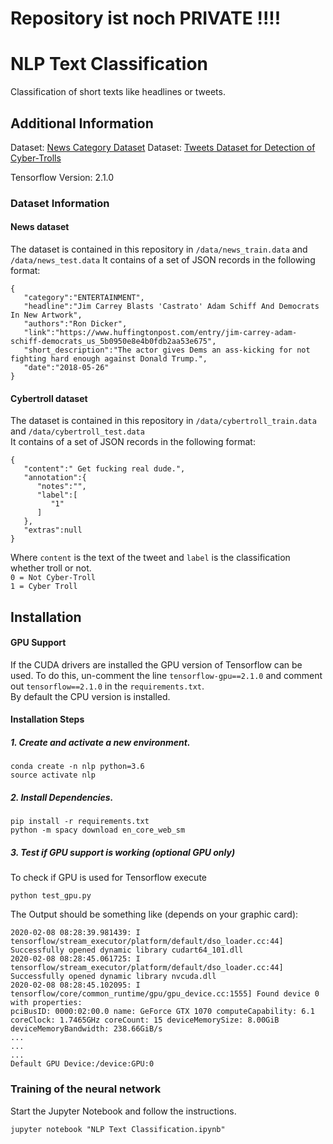 # Repository ist noch PRIVATE !!!!

# NLP Text Classification
Classification of short texts like headlines or tweets.

## Additional Information
Dataset: [News Category Dataset](https://www.kaggle.com/rmisra/news-category-dataset)
Dataset: [Tweets Dataset for Detection of Cyber-Trolls](https://www.kaggle.com/dataturks/dataset-for-detection-of-cybertrolls)
  
Tensorflow Version: 2.1.0

### Dataset Information
#### News dataset
The dataset is contained in this repository in `/data/news_train.data` and `/data/news_test.data`
It contains of a set of JSON records in the following format:
```
{
   "category":"ENTERTAINMENT",
   "headline":"Jim Carrey Blasts 'Castrato' Adam Schiff And Democrats In New Artwork",
   "authors":"Ron Dicker",
   "link":"https://www.huffingtonpost.com/entry/jim-carrey-adam-schiff-democrats_us_5b0950e8e4b0fdb2aa53e675",
   "short_description":"The actor gives Dems an ass-kicking for not fighting hard enough against Donald Trump.",
   "date":"2018-05-26"
}
```

#### Cybertroll dataset
The dataset is contained in this repository in `/data/cybertroll_train.data` and `/data/cybertroll_test.data`   
It contains of a set of JSON records in the following format:
```
{ 
   "content":" Get fucking real dude.",
   "annotation":{ 
      "notes":"",
      "label":[ 
         "1"
      ]
   },
   "extras":null
}
```
Where `content` is the text of the tweet and `label` is the classification whether troll or not.  
`0 = Not Cyber-Troll`  
`1 = Cyber Troll`

## Installation

#### GPU Support
If the CUDA drivers are installed the GPU version of Tensorflow can be used.
To do this, un-comment the line `tensorflow-gpu==2.1.0` and comment out `tensorflow==2.1.0` in the `requirements.txt`.    
By default the CPU version is installed.

#### Installation Steps

##### 1. Create and activate a new environment.
```
conda create -n nlp python=3.6
source activate nlp
```
##### 2. Install Dependencies.
```
pip install -r requirements.txt
python -m spacy download en_core_web_sm
```

##### 3. Test if GPU support is working (optional GPU only)
To check if GPU is used for Tensorflow execute
```
python test_gpu.py
```

The Output should be something like (depends on your graphic card):
```
2020-02-08 08:28:39.981439: I tensorflow/stream_executor/platform/default/dso_loader.cc:44] Successfully opened dynamic library cudart64_101.dll
2020-02-08 08:28:45.061725: I tensorflow/stream_executor/platform/default/dso_loader.cc:44] Successfully opened dynamic library nvcuda.dll
2020-02-08 08:28:45.102095: I tensorflow/core/common_runtime/gpu/gpu_device.cc:1555] Found device 0 with properties:
pciBusID: 0000:02:00.0 name: GeForce GTX 1070 computeCapability: 6.1
coreClock: 1.7465GHz coreCount: 15 deviceMemorySize: 8.00GiB deviceMemoryBandwidth: 238.66GiB/s
...
...
...
Default GPU Device:/device:GPU:0
```

### Training of the neural network
Start the Jupyter Notebook and follow the instructions.
```
jupyter notebook "NLP Text Classification.ipynb"
```
